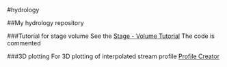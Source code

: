 #hydrology


##My hydrology repository

###Tutorial for stage volume
See the [Stage - Volume Tutorial](../master/stage_volume_tutorial.py)
The code is commented  

###3D plotting
For 3D plotting of interpolated stream profile  [Profile Creator](../master/profile_creator.py)

